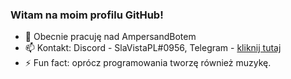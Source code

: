 ### Witam na moim profilu GitHub!
- 🔭 Obecnie pracuję nad AmpersandBotem
- 📫 Kontakt: Discord - SlaVistaPL#0956, Telegram - [kliknij tutaj](t.me/slavistapl)
- ⚡ Fun fact: oprócz programowania tworzę również muzykę.

<!--
**SlaVistaPL/SlaVistaPL** is a ✨ _special_ ✨ repository because its `README.md` (this file) appears on your GitHub profile.

Here are some ideas to get you started:

- 🔭 I’m currently working on ...
- 🌱 I’m currently learning ...
- 👯 I’m looking to collaborate on ...
- 🤔 I’m looking for help with ...
- 💬 Ask me about ...
- 📫 How to reach me: ...
- 😄 Pronouns: ...
- ⚡ Fun fact: ...
-->
